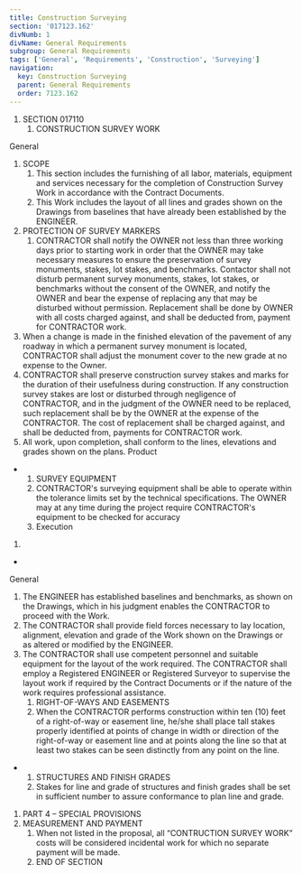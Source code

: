 ```yaml
---
title: Construction Surveying
section: '017123.162'
divNumb: 1
divName: General Requirements
subgroup: General Requirements
tags: ['General', 'Requirements', 'Construction', 'Surveying']
navigation:
  key: Construction Surveying
  parent: General Requirements
  order: 7123.162
---
```


1. SECTION 017110
   1. CONSTRUCTION SURVEY WORK

General
1. SCOPE
   1. This section includes the furnishing of all labor, materials, equipment and services necessary for the completion of Construction Survey Work in accordance with the Contract Documents.
   1. This Work includes the layout of all lines and grades shown on the Drawings from baselines that have already been established by the ENGINEER.
2. PROTECTION OF SURVEY MARKERS
   1. CONTRACTOR shall notify the OWNER not less than three working days prior to starting work in order that the OWNER may take necessary measures to ensure the preservation of survey monuments, stakes, lot stakes, and benchmarks. Contactor shall not disturb permanent survey monuments, stakes, lot stakes, or benchmarks without the consent of the OWNER, and notify the OWNER and bear the expense of replacing any that may be disturbed without permission. Replacement shall be done by OWNER with all costs charged against, and shall be deducted from, payment for CONTRACTOR work.
2. When a change is made in the finished elevation of the pavement of any roadway in which a permanent survey monument is located, CONTRACTOR shall adjust the monument cover to the new grade at no expense to the Owner.
3. CONTRACTOR shall preserve construction survey stakes and marks for the duration of their usefulness during construction. If any construction survey stakes are lost or disturbed through negligence of CONTRACTOR, and in the judgment of the OWNER need to be replaced, such replacement shall be by the OWNER at the expense of the CONTRACTOR. The cost of replacement shall be charged against, and shall be deducted from, payments for CONTRACTOR work.
4. All work, upon completion, shall conform to the lines, elevations and grades shown on the plans.
Product

* 
	1. SURVEY EQUIPMENT
   1. CONTRACTOR's surveying equipment shall be able to operate within the tolerance limits set by the technical specifications. The OWNER may at any time during the project require CONTRACTOR's equipment to be checked for accuracy
   1. Execution
1.  

* 
	
General
   1. The ENGINEER has established baselines and benchmarks, as shown on the Drawings, which in his judgment enables the CONTRACTOR to proceed with the Work.
2. The CONTRACTOR shall provide field forces necessary to lay location, alignment, elevation and grade of the Work shown on the Drawings or as altered or modified by the ENGINEER.
3. The CONTRACTOR shall use competent personnel and suitable equipment for the layout of the work required. The CONTRACTOR shall employ a Registered ENGINEER or Registered Surveyor to supervise the layout work if required by the Contract Documents or if the nature of the work requires professional assistance.
	1. RIGHT-OF-WAYS AND EASEMENTS
   1. When the CONTRACTOR performs construction within ten (10) feet of a right-of-way or easement line, he/she shall place tall stakes properly identified at points of change in width or direction of the right-of-way or easement line and at points along the line so that at least two stakes can be seen distinctly from any point on the line.

* 
	1. STRUCTURES AND FINISH GRADES
   1. Stakes for line and grade of structures and finish grades shall be set in sufficient number to assure conformance to plan line and grade.
1. PART 4 – SPECIAL PROVISIONS
1. MEASUREMENT AND PAYMENT
   1. When not listed in the proposal, all “CONTRUCTION SURVEY WORK” costs will be considered incidental work for which no separate payment will be made.
   1. END OF SECTION 

